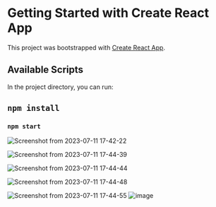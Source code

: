 # Getting Started with Create React App

This project was bootstrapped with [Create React App](https://github.com/facebook/create-react-app).

## Available Scripts

In the project directory, you can run:
## `npm install`

### `npm start`


![Screenshot from 2023-07-11 17-42-22](https://github.com/Reeyas13/MultiStepForm/assets/120251838/10a1b75c-0d49-41cd-bdd8-3f6f6b5a367e)

![Screenshot from 2023-07-11 17-44-39](https://github.com/Reeyas13/MultiStepForm/assets/120251838/97f51e17-5b97-402b-94d4-6c63246917e2)

![Screenshot from 2023-07-11 17-44-44](https://github.com/Reeyas13/MultiStepForm/assets/120251838/c1086f17-076c-4bcc-9a8d-35a3f7d5f8d7)

![Screenshot from 2023-07-11 17-44-48](https://github.com/Reeyas13/MultiStepForm/assets/120251838/b909fe33-f419-4d7b-90f6-f29c613430e8)

![Screenshot from 2023-07-11 17-44-55](https://github.com/Reeyas13/MultiStepForm/assets/120251838/9f6a880e-a16c-4f8e-a970-a8e47c5437b3)
![image](https://github.com/Reeyas13/MultiStepForm/assets/120251838/6ec28ed6-f512-48db-a32e-b96b24d88d90)

